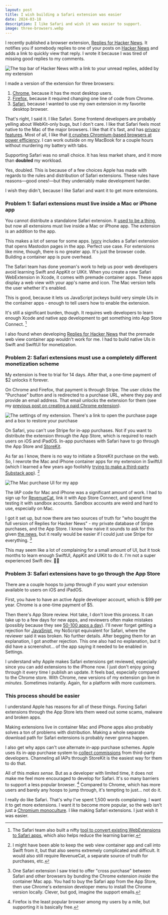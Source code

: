 ```yaml
---
layout: post
title: I wish building a Safari extension was easier
date: 2024-03-18
description: I like Safari and wish it was easier to support.
image: three-browsers.webp
---
```


I recently published a browser extension, [Replies for Hacker News](https://www.nazariosoftware.com/2024/02/23/never-miss-a-conversation-with-replies-for-hacker-news.html). It notifies you if somebody replies to one of your posts on [Hacker News](https://news.ycombinator.com) and adds a link to quickly view that reply. I wrote it because I was tired of missing good replies to my comments.

![The top bar of Hacker News with a link to your unread replies, added by my extension](rhn-top-bar.webp)

I made a version of the extension for three browsers:

1. [Chrome](https://chromewebstore.google.com/detail/replies-for-hacker-news/kjoojcgancofjkmknljjcedlkilcbdbb?pli=1), because it has the most desktop users.
2. [Firefox](https://addons.mozilla.org/en-US/firefox/addon/replies-for-hacker-news/), because it required changing one line of code from Chrome.
3. [Safari](https://apps.apple.com/us/app/replies-for-hacker-news/id6477880820), because I wanted to use my own extension in my favorite desktop browser.

That's right, I said it. I like Safari. Some frontend developers are probably yelling about WebKit-only bugs, but I don't care. I like that Safari feels most native to the Mac of the major browsers. I like that it's fast, and has [privacy features](https://www.apple.com/safari/docs/Safari_White_Paper_Nov_2019.pdf). Most of all, I like that [it crushes Chromium-based browsers at power efficiency](https://medium.com/homullus/8-browsers-in-a-tiny-car-energy-efficiency-benchmark-fe3ca82f1690). I can work outside on my MacBook for a couple hours without murdering my battery with tabs.

Supporting Safari was no small choice. It has less market share, and it more than **doubled** my workload.

Yes, doubled. This is because of a few choices Apple has made with regards to the rules and distribution of Safari extensions. These rules have reasons—good ones!—but they undeniably make development harder.

I wish they didn't, because I like Safari and want it to get more extensions.

### Problem 1: Safari extensions must live inside a Mac or iPhone app

You cannot distribute a standalone Safari extension. It [used to be a thing](https://underpassapp.com/news/2023-4-24.html), but now all extensions must live inside a Mac or iPhone app. The extension is an addition to the app.

This makes a lot of sense for some apps. [Ivory](https://tapbots.com/ivory/) includes a Safari extension that opens Mastodon pages in the app. Perfect use case. For extensions like mine, though, there is no greater app. It's just the browser code. Building a container app is pure overhead.

The Safari team has done yeoman's work to help us poor web developers avoid learning Swift and AppKit or UIKit. When you create a new Safari WebExtension in Xcode, it comes with premade container apps. These apps display a web view with your app's name and icon. The Mac version tells the user whether it's enabled.

This is good, because it lets us JavaScript jockeys build very simple UIs in the container apps - enough to tell users how to enable the extension.

It's still a significant burden, though. It requires web developers to learn enough Xcode and native app development to get something into App Store Connect. [^1]

[^1]: The Safari team also built a nifty [tool to convert existing WebExtensions to Safari apps](https://developer.apple.com/documentation/safariservices/safari_web_extensions/converting_a_web_extension_for_safari), which also helps reduce the learning barrier.

I also found when developing [Replies for Hacker News](https://www.nazariosoftware.com/2024/02/23/never-miss-a-conversation-with-replies-for-hacker-news.html) that the premade web view container app wouldn't work for me. I had to build native UIs in Swift and SwiftUI for monetization.

### Problem 2: Safari extensions must use a completely different monetization scheme

My extension is free to trial for 14 days. After that, a one-time payment of $2 unlocks it forever.

On Chrome and Firefox, that payment is through Stripe. The user clicks the "Purchase" button and is redirected to a purchase URL, where they pay and provide an email address. That email unlocks the extension for them (see my [previous post on creating a paid Chrome extension](https://kylenazario.com/blog/paid-extension-setup-with-cloudflare)).

![The settings of my extension. There's a link to open the purchase page and a box to restore your purchase](rhn-settings.webp)

On Safari, you can't use Stripe for in-app purchases. Not if you want to distribute the extension through the App Store, which is required to reach users on iOS and iPadOS. In-app purchases with Safari have to go through the App Store and [StoreKit](https://developer.apple.com/storekit/).

As far as I know, there is no way to initiate a StoreKit purchase on the web. So, I rewrote the Mac and iPhone container apps for my extension in SwiftUI (which I learned a few years ago foolishly [trying to make a third-party Substack app](https://kylenazario.com/blog/compose-for-substack-eulogy)). [^2]

[^2]: I might have been able to keep the web view container app and call into Swift from it, but that also seems extremely complicated and difficult. It would also still require RevenueCat, a separate source of truth for purchases, etc.

![The Mac purchase UI for my app](rhn-mac-sidebyside.webp)

The IAP code for Mac and iPhone was a significant amount of work. I had to sign up for [RevenueCat](https://www.revenuecat.com), link it with App Store Connect, and spend time testing it with sandbox accounts. Sandbox accounts are weird and hard to use, especially on Mac.

I got it set up, but now there are two sources of truth for "who bought the full version of Replies for Hacker News" - my private database of Stripe purchases, and the App Store. I know how naive it sounds to ask for this given [the news](https://www.theverge.com/2024/1/24/24048561/spotify-dma-eu-apple-app-store-epic), but it really would be easier if I could just use Stripe for everything. [^3]

This may seem like a lot of complaining for a small amount of UI, but it took months to learn enough SwiftUI, AppKit and UIKit to do it. I'm not a super experienced Swift dev. 🤷‍♂️

[^3]: One Safari extension I saw tried to offer "cross purchase" between Safari and other browsers by bunding the Chrome extension _inside_ the container Mac app. You had to buy the Safari app from the App Store, then use Chrome's extension developer menu to install the Chrome version locally. Clever, but god, imagine the support emails.

### Problem 3: Safari extensions have to go through the App Store

There are a couple hoops to jump through if you want your extension available to users on iOS and iPadOS.

First, you have to have an active Apple developer account, which is $99 per year. Chrome is a one-time payment of $5.

Then there's App Store review. Hot take, I don't love this process. It can take up to a few days for new apps, and reviewers often make mistakes (possibly because they see [50-100 apps a day](https://www.cnbc.com/2019/06/21/how-apples-app-review-process-for-the-app-store-works.html)). I'll never forget getting a rejection for [JavaSnipt](https://www.nazariosoftware.com/2021/04/07/about-javasnipt.html), my NoScript equivalent for Safari, where the reviewer said it was broken. No further details. After begging them for an explanation, I got another rejection. This one also had no explanation, but it did have a screenshot... of the app saying it needed to be enabled in Settings.

I understand why Apple makes Safari extensions get reviewed, especially since you can add extensions to the iPhone now. I just don't enjoy going through it every time I publish an update. It feels bad, especially compared to the Chrome store. With Chrome, new versions of my extension go live in _minutes_. Sometimes instantly. Again, for a platform with more customers.

### This process should be easier

I understand Apple has reasons for all of these things. Forcing Safari extensions through the App Store lets them weed out some scams, malware and broken apps.

Making extensions live in container Mac and iPhone apps also probably solves a ton of problems with distribution. Making a whole separate download path for Safari extensions is probably never gonna happen.

I also get why apps can't use alternate in-app purchase schemes. Apple uses its in-app purchase system to [collect commissions](https://www.theverge.com/2021/9/13/22671574/epic-apple-app-store-new-rules-meaning-ruling-decision) from third-party developers. Channeling all IAPs through StoreKit is the easiest way for them to do that.

All of this _makes sense_. But as a developer with limited time, it does not make me feel more encouraged to develop for Safari. It's so many barriers to support a less popular browser. [^4] Compared to Chrome, which has more users and barely any hoops to jump through, it's tempting to just... not do it.

[^4]: Firefox is the least popular browser among my users by a mile, but supporting it is basically free.

I really do like Safari. That's why I've spent 1,500 words complaining. I want it to get more extensions. I want it to become more popular, so the web isn't just a [Chromium monoculture](https://dev.to/kenbellows/chromium-and-the-browser-monoculture-problem-420n). I like making Safari extensions. I just wish it was easier.
